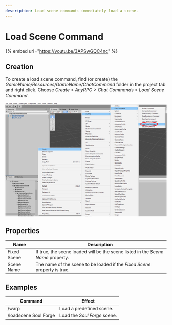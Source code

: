 ```yaml
---
description: Load scene commands immediately load a scene.
---
```


# Load Scene Command

{% embed url="https://youtu.be/3APSwGQC4nc" %}

## Creation <a href="#creation" id="creation"></a>

To create a load scene command, find (or create) the _GameName/Resources/GameName/ChatCommand_ folder in the project tab and right click. Choose _Create > AnyRPG > Chat Commands > Load Scene Command_.​​​

![](<../../.gitbook/assets/image (3).png>)

## Properties

| Name        | Description                                                                      |
| ----------- | -------------------------------------------------------------------------------- |
| Fixed Scene | If true, the scene loaded will be the scene listed in the _Scene Name_ property. |
| Scene Name  | The name of the scene to be loaded if the _Fixed Scene_ property is true.        |

## Examples

| Command               | Effect                       |
| --------------------- | ---------------------------- |
| /warp                 | Load a predefined scene.     |
| /loadscene Soul Forge | Load the _Soul Forge_ scene. |
